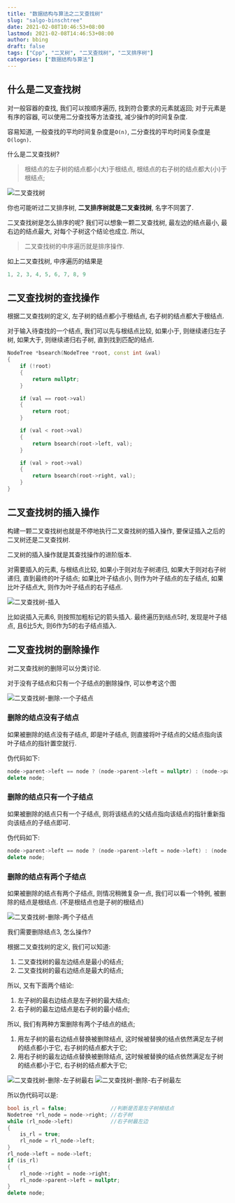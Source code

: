 ```yaml
---
title: "数据结构与算法之二叉查找树"
slug: "salgo-binschtree"
date: 2021-02-08T10:46:53+08:00
lastmod: 2021-02-08T14:46:53+08:00
author: bbing
draft: false
tags: ["Cpp", "二叉树", "二叉查找树", "二叉排序树"]
categories: ["数据结构与算法"]
---
```


## 什么是二叉查找树

对一般容器的查找, 我们可以按顺序遍历, 找到符合要求的元素就返回; 对于元素是有序的容器, 可以使用二分查找等方法查找, 减少操作的时间复杂度.

容易知道, 一般查找的平均时间复杂度是```O(n)```, 二分查找的平均时间复杂度是```O(logn)```.

什么是二叉查找树?

> 根结点的左子树的结点都小(大)于根结点, 根结点的右子树的结点都大(小)于根结点;

![二叉查找树](https://s3.ax1x.com/2021/01/29/yi2Nbn.png "二叉查找树")

你也可能听过二叉排序树, **二叉排序树就是二叉查找树**, 名字不同罢了.

二叉查找树是怎么排序的呢? 我们可以想象一颗二叉查找树, 最左边的结点最小, 最右边的结点最大, 对每个子树这个结论也成立. 所以,

> 二叉查找树的中序遍历就是排序操作.

如上二叉查找树, 中序遍历的结果是

```C++
1, 2, 3, 4, 5, 6, 7, 8, 9
```

## 二叉查找树的查找操作

根据二叉查找树的定义, 左子树的结点都小于根结点, 右子树的结点都大于根结点.

对于输入待查找的一个结点, 我们可以先与根结点比较, 如果小于, 则继续递归左子树, 如果大于, 则继续递归右子树, 直到找到匹配的结点.

```C++
NodeTree *bsearch(NodeTree *root, const int &val)
{
    if (!root)
    {
        return nullptr;
    }

    if (val == root->val)
    {
        return root;
    }

    if (val < root->val)
    {
        return bsearch(root->left, val);
    }

    if (val > root->val)
    {
        return bsearch(root->right, val);
    }
}
```

## 二叉查找树的插入操作

构建一颗二叉查找树也就是不停地执行二叉查找树的插入操作, 要保证插入之后的二叉树还是二叉查找树.

二叉树的插入操作就是其查找操作的进阶版本.

对需要插入的元素, 与根结点比较, 如果小于则对左子树递归, 如果大于则对右子树递归, 直到最终的叶子结点;
如果比叶子结点小, 则作为叶子结点的左子结点, 如果比叶子结点大, 则作为叶子结点的右子结点.

![二叉查找树-插入](https://s3.ax1x.com/2021/01/29/yi2tDs.png "二叉查找树-插入")

比如说插入元素6, 则按照加粗标记的箭头插入. 最终遍历到结点5时, 发现是叶子结点, 且6比5大, 则6作为5的右子结点插入.

## 二叉查找树的删除操作

对二叉查找树的删除可以分类讨论.

对于没有子结点和只有一个子结点的删除操作, 可以参考这个图

![二叉查找树-删除-一个子结点](https://s3.ax1x.com/2021/01/29/yi2Yuj.png "二叉查找树-删除-一个子结点")

### 删除的结点没有子结点

如果被删除的结点没有子结点, 即是叶子结点, 则直接将叶子结点的父结点指向该叶子结点的指针置空就行.

伪代码如下:
```C++
node->parent->left == node ? (node->parent->left = nullptr) : (node->parent->right = nullptr);
delete node;
```

### 删除的结点只有一个子结点

如果被删除的结点只有一个子结点, 则将该结点的父结点指向该结点的指针重新指向该结点的子结点即可.

伪代码如下:
```C++
node->parent->left == node ? (node->parent->left = node->left) : (node->parent->right = node->right);
delete node;
```

### 删除的结点有两个子结点

如果被删除的结点有两个子结点, 则情况稍微复杂一点, 我们可以看一个特例, 被删除的结点是根结点. (不是根结点也是子树的根结点)

![二叉查找树-删除-两个子结点](https://s3.ax1x.com/2021/01/29/yi2GvQ.png "二叉查找树-删除-两个子结点")

我们需要删除结点3, 怎么操作?

根据二叉查找树的定义, 我们可以知道:

1. 二叉查找树的最左边结点是最小的结点;
2. 二叉查找树的最右边结点是最大的结点;

所以, 又有下面两个结论:

1. 左子树的最右边结点是左子树的最大结点;
2. 右子树的最左边结点是右子树的最小结点;

所以, 我们有两种方案删除有两个子结点的结点;

1. 用左子树的最右边结点替换被删除结点, 这时候被替换的结点依然满足左子树的结点都小于它, 右子树的结点都大于它;
2. 用右子树的最左边结点替换被删除结点, 这时候被替换的结点依然满足左子树的结点都小于它, 右子树的结点都大于它;

![二叉查找树-删除-左子树最右](https://s3.ax1x.com/2021/01/29/yi238S.png "二叉查找树-删除-左子树最右")
![二叉查找树-删除-右子树最左](https://s3.ax1x.com/2021/01/29/yi28gg.png "二叉查找树-删除-右子树最左")

所以伪代码可以是:
```C++
bool is_rl = false;              //判断是否是左子树根结点
Nodetree *rl_node = node->right; //右子树
while (rl_node->left)            //右子树最左边
{
    is_rl = true;
    rl_node = rl_node->left;
}
rl_node->left = node->left;
if (is_rl)
{
    rl_node->right = node->right;
    rl_node->parent->left = nullptr;
}
delete node;
```